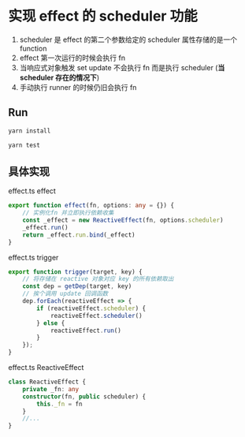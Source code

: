 # 实现 effect 的 scheduler 功能

1. scheduler 是 effect 的第二个参数给定的 scheduler 属性存储的是一个 function
1. effect 第一次运行的时候会执行 fn 
1. 当响应式对象触发 set update 不会执行 fn 而是执行 scheduler (__当 scheduler 存在的情况下__)
1. 手动执行 runner 的时候仍旧会执行 fn

## Run

```bash
yarn install
```

```bash
yarn test
```


## 具体实现

effect.ts effect
```ts
export function effect(fn, options: any = {}) {
    // 实例化fn 并立即执行依赖收集
    const _effect = new ReactiveEffect(fn, options.scheduler)
    _effect.run()
    return _effect.run.bind(_effect)
}

```


effect.ts trigger
```ts
export function trigger(target, key) {
    // 将存储在 reactive 对象对应 key 的所有依赖取出 
    const dep = getDep(target, key)
    // 挨个调用 update 回调函数
    dep.forEach(reactiveEffect => {
        if (reactiveEffect.scheduler) {
            reactiveEffect.scheduler()
        } else {
            reactiveEffect.run()
        }
    });
}
```

effect.ts ReactiveEffect
```ts
class ReactiveEffect {
    private _fn: any
    constructor(fn, public scheduler) {
        this._fn = fn
    }
    //...
}
```